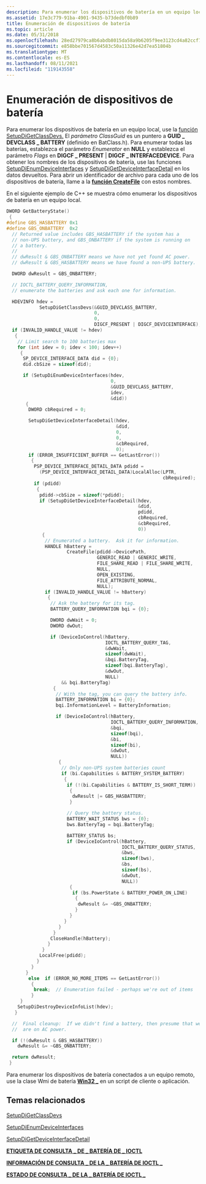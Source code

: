 ```yaml
---
description: Para enumerar los dispositivos de batería en un equipo local, use la función SetupDiGetClassDevs.
ms.assetid: 17e3c779-91ba-4901-9435-b73dedbf0b89
title: Enumeración de dispositivos de batería
ms.topic: article
ms.date: 05/31/2018
ms.openlocfilehash: 28ed27979ca8b6abdb8015da58a9b6205f9ee3123cd4a82ccf7bd9c121e10441
ms.sourcegitcommit: e858bbe701567d4583c50a11326e42d7ea51804b
ms.translationtype: MT
ms.contentlocale: es-ES
ms.lasthandoff: 08/11/2021
ms.locfileid: "119143558"
---
```

# <a name="enumerating-battery-devices"></a>Enumeración de dispositivos de batería

Para enumerar los dispositivos de batería en un equipo local, use la [función SetupDiGetClassDevs.](/windows/win32/api/setupapi/nf-setupapi-setupdigetclassdevsw) El *parámetro ClassGuid* es un puntero a **GUID \_ DEVCLASS \_ BATTERY** (definido en BatClass.h). Para enumerar todas las baterías, establezca el parámetro *Enumerator* en **NULL** y establezca el parámetro *Flags* en **DIGCF \_ PRESENT** \| **DIGCF \_ INTERFACEDEVICE**. Para obtener los nombres de los dispositivos de batería, use las funciones [SetupDiEnumDeviceInterfaces](/windows/win32/api/setupapi/nf-setupapi-setupdienumdeviceinterfaces) y [SetupDiGetDeviceInterfaceDetail](https://msdn.microsoft.com/library/ms792901.aspx) en los datos devueltos. Para abrir un identificador de archivo para cada uno de los dispositivos de batería, llame a la [**función CreateFile**](/windows/desktop/api/fileapi/nf-fileapi-createfilea) con estos nombres.

En el siguiente ejemplo de C++ se muestra cómo enumerar los dispositivos de batería en un equipo local.


```C++
DWORD GetBatteryState()
 {
#define GBS_HASBATTERY 0x1
#define GBS_ONBATTERY  0x2
  // Returned value includes GBS_HASBATTERY if the system has a 
  // non-UPS battery, and GBS_ONBATTERY if the system is running on 
  // a battery.
  //
  // dwResult & GBS_ONBATTERY means we have not yet found AC power.
  // dwResult & GBS_HASBATTERY means we have found a non-UPS battery.

  DWORD dwResult = GBS_ONBATTERY;

  // IOCTL_BATTERY_QUERY_INFORMATION,
  // enumerate the batteries and ask each one for information.

  HDEVINFO hdev =
            SetupDiGetClassDevs(&GUID_DEVCLASS_BATTERY, 
                                0, 
                                0, 
                                DIGCF_PRESENT | DIGCF_DEVICEINTERFACE);
  if (INVALID_HANDLE_VALUE != hdev)
   {
    // Limit search to 100 batteries max
    for (int idev = 0; idev < 100; idev++)
     {
      SP_DEVICE_INTERFACE_DATA did = {0};
      did.cbSize = sizeof(did);

      if (SetupDiEnumDeviceInterfaces(hdev,
                                      0,
                                      &GUID_DEVCLASS_BATTERY,
                                      idev,
                                      &did))
       {
        DWORD cbRequired = 0;

        SetupDiGetDeviceInterfaceDetail(hdev,
                                        &did,
                                        0,
                                        0,
                                        &cbRequired,
                                        0);
        if (ERROR_INSUFFICIENT_BUFFER == GetLastError())
         {
          PSP_DEVICE_INTERFACE_DETAIL_DATA pdidd =
            (PSP_DEVICE_INTERFACE_DETAIL_DATA)LocalAlloc(LPTR,
                                                         cbRequired);
          if (pdidd)
           {
            pdidd->cbSize = sizeof(*pdidd);
            if (SetupDiGetDeviceInterfaceDetail(hdev,
                                                &did,
                                                pdidd,
                                                cbRequired,
                                                &cbRequired,
                                                0))
             {
              // Enumerated a battery.  Ask it for information.
              HANDLE hBattery = 
                      CreateFile(pdidd->DevicePath,
                                 GENERIC_READ | GENERIC_WRITE,
                                 FILE_SHARE_READ | FILE_SHARE_WRITE,
                                 NULL,
                                 OPEN_EXISTING,
                                 FILE_ATTRIBUTE_NORMAL,
                                 NULL);
              if (INVALID_HANDLE_VALUE != hBattery)
               {
                // Ask the battery for its tag.
                BATTERY_QUERY_INFORMATION bqi = {0};

                DWORD dwWait = 0;
                DWORD dwOut;

                if (DeviceIoControl(hBattery,
                                    IOCTL_BATTERY_QUERY_TAG,
                                    &dwWait,
                                    sizeof(dwWait),
                                    &bqi.BatteryTag,
                                    sizeof(bqi.BatteryTag),
                                    &dwOut,
                                    NULL)
                    && bqi.BatteryTag)
                 {
                  // With the tag, you can query the battery info.
                  BATTERY_INFORMATION bi = {0};
                  bqi.InformationLevel = BatteryInformation;

                  if (DeviceIoControl(hBattery,
                                      IOCTL_BATTERY_QUERY_INFORMATION,
                                      &bqi,
                                      sizeof(bqi),
                                      &bi,
                                      sizeof(bi),
                                      &dwOut,
                                      NULL))
                   {
                    // Only non-UPS system batteries count
                    if (bi.Capabilities & BATTERY_SYSTEM_BATTERY)
                     {
                      if (!(bi.Capabilities & BATTERY_IS_SHORT_TERM))
                       {
                        dwResult |= GBS_HASBATTERY;
                       }

                      // Query the battery status.
                      BATTERY_WAIT_STATUS bws = {0};
                      bws.BatteryTag = bqi.BatteryTag;

                      BATTERY_STATUS bs;
                      if (DeviceIoControl(hBattery,
                                          IOCTL_BATTERY_QUERY_STATUS,
                                          &bws,
                                          sizeof(bws),
                                          &bs,
                                          sizeof(bs),
                                          &dwOut,
                                          NULL))
                       {
                        if (bs.PowerState & BATTERY_POWER_ON_LINE)
                         {
                          dwResult &= ~GBS_ONBATTERY;
                         }
                       }
                     }
                   }
                 }
                CloseHandle(hBattery);
               }
             }
            LocalFree(pdidd);
           }
         }
       }
        else  if (ERROR_NO_MORE_ITEMS == GetLastError())
         {
          break;  // Enumeration failed - perhaps we're out of items
         }
     }
    SetupDiDestroyDeviceInfoList(hdev);
   }

  //  Final cleanup:  If we didn't find a battery, then presume that we
  //  are on AC power.

  if (!(dwResult & GBS_HASBATTERY))
    dwResult &= ~GBS_ONBATTERY;

  return dwResult;
 }
```



Para enumerar los dispositivos de batería conectados a un equipo remoto, use la clase Wmi de batería [**Win32 \_**](/windows/desktop/CIMWin32Prov/win32-battery) en un script de cliente o aplicación.

## <a name="related-topics"></a>Temas relacionados

<dl> <dt>

[SetupDiGetClassDevs](/windows/win32/api/setupapi/nf-setupapi-setupdigetclassdevsw)
</dt> <dt>

[SetupDiEnumDeviceInterfaces](/windows/win32/api/setupapi/nf-setupapi-setupdienumdeviceinterfaces)
</dt> <dt>

[SetupDiGetDeviceInterfaceDetail](https://msdn.microsoft.com/library/ms792901.aspx)
</dt> <dt>

[**ETIQUETA DE CONSULTA \_ DE \_ BATERÍA DE \_ IOCTL**](ioctl-battery-query-tag.md)
</dt> <dt>

[**INFORMACIÓN DE CONSULTA \_ DE LA \_ BATERÍA DE IOCTL \_**](ioctl-battery-query-information.md)
</dt> <dt>

[**ESTADO DE CONSULTA \_ DE LA \_ BATERÍA DE IOCTL \_**](ioctl-battery-query-status.md)
</dt> </dl>

 

 
